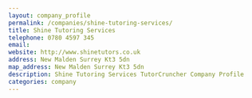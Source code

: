 ```yaml
---
layout: company_profile
permalink: /companies/shine-tutoring-services/
title: Shine Tutoring Services
telephone: 0780 4597 345
email: 
website: http://www.shinetutors.co.uk
address: New Malden Surrey Kt3 5dn
map_address: New Malden Surrey Kt3 5dn
description: Shine Tutoring Services TutorCruncher Company Profile
categories: company
---
```


